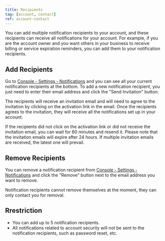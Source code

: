 ```yaml
---
title: Recipients
tag: [account, contact]
ref: account-contact
---
```


You can add multiple notification recipients to your account, and these recipients can receive all notifications for your account. For example, if you are the account owner and you want others in your business to receive billing or service expiration reminders, you can add them to your notification recipients.

## Add Recipients

Go to [Console - Settings - Notifications](https://consol.qweather.com/#/user/notice?lang=en) and you can see all your current notification recipients at the bottom. To add a new notification recipient, you just need to enter their email address and click the "Send Invitation" button.

The recipients will receive an invitation email and will need to agree to the invitation by clicking on the activation link in the email. Once the recipients agrees to the invitation, they will receive all the notifications set up in your account.

If the recipients did not click on the activation link or did not receive the invitation email, you can wait for 60 minutes and resend it. Please note that the invitation emails will expire after 24 hours. If multiple invitation emails are received, the latest one will prevail.

## Remove Recipients

You can remove a notification recipient from [Console - Settings - Notifications](https://consol.qweather.com/#/user/notice?lang=en) and click the "Remove" button next to the email address you want to remove.

Notification recipients cannot remove themselves at the moment, they can only contact you for removal.

## Rrestriction

- You can add up to 5 notification recipients.
- All notifications related to account security will not be sent to the notification recipients, such as password reset, etc.


